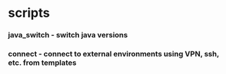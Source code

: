 # scripts

### java_switch -  switch java versions

### connect - connect to external environments using VPN, ssh, etc. from templates
